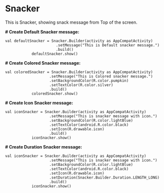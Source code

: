 # Snacker
This is Snacker, showing snack message from Top of the screen. 

**# Create Default Snacker message:**
```
val defaultSnacker = Snacker.Builder(activity as AppCompatActivity)
                       .setMessage("This is Default snacker message.")
                       .build()
            defaultSnacker.show()
```
**# Create Colored Snacker message:**
```
val coloredSnacker = Snacker.Builder(activity as AppCompatActivity)
                    .setMessage("This is Colored snacker message.")
                    .setBackgroundColor(R.color.pumpkin)
                    .setTextColor(R.color.silver)
                    .build()
            coloredSnacker.show()
```
**# Create Icon Snacker message:**
```
val iconSnacker = Snacker.Builder(activity as AppCompatActivity)
                    .setMessage("This is snacker message with icon.")
                    .setBackgroundColor(R.color.lightBlue)
                    .setTextColor(android.R.color.black)
                    .setIcon(R.drawable.icon)
                    .build()
            iconSnacker.show()
```
**# Create Duration Snacker message:**
```
val iconSnacker = Snacker.Builder(activity as AppCompatActivity)
                    .setMessage("This is snacker message with icon.")
                    .setBackgroundColor(R.color.lightBlue)
                    .setTextColor(android.R.color.black)
                    .setIcon(R.drawable.icon)
                    .setDuration(Snacker.Builder.Duration.LENGTH_LONG)
                    .build()
            iconSnacker.show()
```
